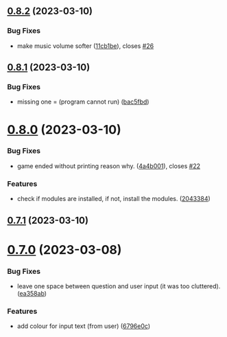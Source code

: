 ## [0.8.2](https://github.com/KendallDoesCoding/Choose-Your-Own-Adventure-Game/compare/v0.8.1...v0.8.2) (2023-03-10)


### Bug Fixes

* make music volume softer ([11cb1be](https://github.com/KendallDoesCoding/Choose-Your-Own-Adventure-Game/commit/11cb1be0ac3058cfa39964bb2fb4cda3711997ac)), closes [#26](https://github.com/KendallDoesCoding/Choose-Your-Own-Adventure-Game/issues/26)



## [0.8.1](https://github.com/KendallDoesCoding/Choose-Your-Own-Adventure-Game/compare/v0.8.0...v0.8.1) (2023-03-10)


### Bug Fixes

* missing one = (program cannot run) ([bac5fbd](https://github.com/KendallDoesCoding/Choose-Your-Own-Adventure-Game/commit/bac5fbdf3125876a257e735533a43ccd51a148c4))



# [0.8.0](https://github.com/KendallDoesCoding/Choose-Your-Own-Adventure-Game/compare/v0.7.1...v0.8.0) (2023-03-10)


### Bug Fixes

* game ended without printing reason why. ([4a4b001](https://github.com/KendallDoesCoding/Choose-Your-Own-Adventure-Game/commit/4a4b001e53abaaef509a9020304dde198ddd3931)), closes [#22](https://github.com/KendallDoesCoding/Choose-Your-Own-Adventure-Game/issues/22)


### Features

* check if modules are installed, if not, install the modules. ([2043384](https://github.com/KendallDoesCoding/Choose-Your-Own-Adventure-Game/commit/204338490c9fbaa4d6996319f765696f1c7b0391))



## [0.7.1](https://github.com/KendallDoesCoding/Choose-Your-Own-Adventure-Game/compare/v0.7.0...v0.7.1) (2023-03-10)



# [0.7.0](https://github.com/KendallDoesCoding/Choose-Your-Own-Adventure-Game/compare/v0.6.1...v0.7.0) (2023-03-08)


### Bug Fixes

* leave one space between question and user input (it was too cluttered). ([ea358ab](https://github.com/KendallDoesCoding/Choose-Your-Own-Adventure-Game/commit/ea358ab27b044857d99ac2d0c2d6d6a482aa838c))


### Features

* add colour for input text (from user) ([6796e0c](https://github.com/KendallDoesCoding/Choose-Your-Own-Adventure-Game/commit/6796e0caecd69aaf34363edc15ae4f319f130ad7))



